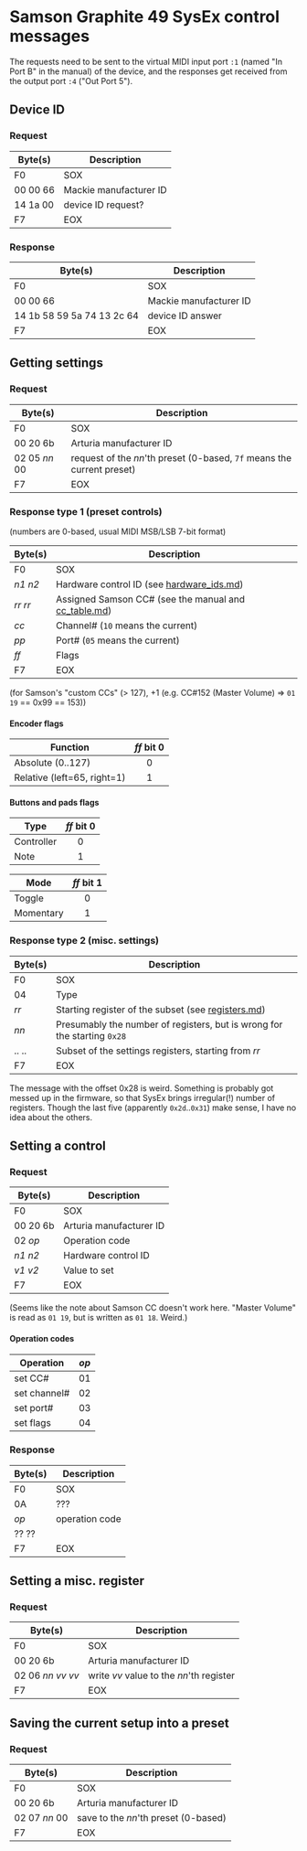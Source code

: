 # Samson Graphite 49 SysEx control messages

The requests need to be sent to the virtual MIDI input port `:1` (named "In Port B" in the manual) of the device,
and the responses get received from the output port `:4` ("Out Port 5").

## Device ID

### Request

| Byte(s)  | Description            |
|----------|------------------------|
| F0       | SOX                    |
| 00 00 66 | Mackie manufacturer ID |
| 14 1a 00 | device ID request?     |
| F7       | EOX                    |

### Response

| Byte(s)                    | Description            |
|----------------------------|------------------------|
| F0                         | SOX                    |
| 00 00 66                   | Mackie manufacturer ID |
| 14 1b 58 59 5a 74 13 2c 64 | device ID answer       |
| F7                         | EOX                    |

## Getting settings

### Request

| Byte(s)       | Description                                                            |
|---------------|------------------------------------------------------------------------|
| F0            | SOX                                                                    |
| 00 20 6b      | Arturia manufacturer ID                                                |
| 02 05 *nn* 00 | request of the *nn*'th preset (0-based, `7f` means the current preset) |
| F7            | EOX                                                                    |

### Response type 1 (preset controls)

(numbers are 0-based, usual MIDI MSB/LSB 7-bit format)

| Byte(s)   | Description                                                         |
|-----------|---------------------------------------------------------------------|
| F0        | SOX                                                                 |
| *n1* *n2* | Hardware control ID (see [hardware_ids.md](hardware_ids.md))        |
| *rr* *rr* | Assigned Samson CC# (see the manual and [cc_table.md](cc_table.md)) |
| *cc*      | Channel# (`10` means the current)                                   |
| *pp*      | Port# (`05` means the current)                                      |
| *ff*      | Flags                                                               |
| F7        | EOX                                                                 |

(for Samson's "custom CCs" (> 127), +1 (e.g. CC#152 (Master Volume) => `01 19` == 0x99 == 153))

#### Encoder flags

| Function                    | *ff* bit 0 |
|-----------------------------|:----------:|
| Absolute (0..127)           |      0     |
| Relative (left=65, right=1) |      1     |

#### Buttons and pads flags

| Type       | *ff* bit 0 |
|------------|:----------:|
| Controller |      0     |
| Note       |      1     |

| Mode       | *ff* bit 1 |
|------------|:----------:|
| Toggle     |      0     |
| Momentary  |      1     |

### Response type 2 (misc. settings)

| Byte(s)   | Description                                                              |
|-----------|--------------------------------------------------------------------------|
| F0        | SOX                                                                      |
| 04        | Type                                                                     |
| *rr*      | Starting register of the subset (see [registers.md](registers.md))       |
| *nn*      | Presumably the number of registers, but is wrong for the starting `0x28` |
| .. ..     | Subset of the settings registers, starting from *rr*                     |
| F7        | EOX                                                                      |

The message with the offset 0x28 is weird. Something is probably got messed up in the firmware,
so that SysEx brings irregular(!) number of registers. Though the last five (apparently `0x2d`..`0x31`)
make sense, I have no idea about the others.

## Setting a control

### Request

| Byte(s)       | Description             |
|---------------|-------------------------|
| F0            | SOX                     |
| 00 20 6b      | Arturia manufacturer ID |
| 02 *op*       | Operation code          |
| *n1* *n2*     | Hardware control ID     |
| *v1* *v2*     | Value to set            |
| F7            | EOX                     |

(Seems like the note about Samson CC doesn't work here. "Master Volume" is read as `01 19`, but is written as `01 18`. Weird.)

#### Operation codes

| Operation    | *op* |
|--------------|:----:|
| set CC#      |  01  |
| set channel# |  02  |
| set port#    |  03  |
| set flags    |  04  |

### Response

| Byte(s) | Description    |
|---------|----------------|
| F0      | SOX            |
| 0A      | ???            |
| *op*    | operation code |
| ?? ??   |                |
| F7      | EOX            |

## Setting a misc. register

### Request

| Byte(s)              | Description                              |
|----------------------|------------------------------------------|
| F0                   | SOX                                      |
| 00 20 6b             | Arturia manufacturer ID                  |
| 02 06 *nn* *vv* *vv* | write *vv* value to the *nn*'th register |
| F7                   | EOX                                      |

## Saving the current setup into a preset

### Request

| Byte(s)       | Description                          |
|---------------|--------------------------------------|
| F0            | SOX                                  |
| 00 20 6b      | Arturia manufacturer ID              |
| 02 07 *nn* 00 | save to the *nn*'th preset (0-based) |
| F7            | EOX                                  |
